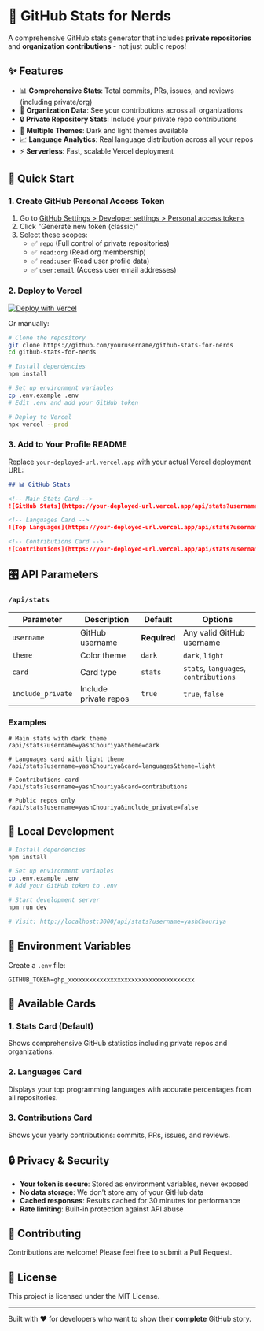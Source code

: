 # 🚀 GitHub Stats for Nerds

A comprehensive GitHub stats generator that includes **private repositories** and **organization contributions** - not just public repos!

## ✨ Features

- 📊 **Comprehensive Stats**: Total commits, PRs, issues, and reviews (including private/org)
- 🏢 **Organization Data**: See your contributions across all organizations
- 🔒 **Private Repository Stats**: Include your private repo contributions
- 🎨 **Multiple Themes**: Dark and light themes available
- 📈 **Language Analytics**: Real language distribution across all your repos
- ⚡ **Serverless**: Fast, scalable Vercel deployment

## 🚀 Quick Start

### 1. Create GitHub Personal Access Token

1. Go to [GitHub Settings > Developer settings > Personal access tokens](https://github.com/settings/tokens)
2. Click "Generate new token (classic)"
3. Select these scopes:
   - ✅ `repo` (Full control of private repositories)
   - ✅ `read:org` (Read org membership)
   - ✅ `read:user` (Read user profile data)
   - ✅ `user:email` (Access user email addresses)

### 2. Deploy to Vercel

[![Deploy with Vercel](https://vercel.com/button)](https://vercel.com/new/clone?repository-url=https://github.com/yourusername/github-stats-for-nerds&env=GITHUB_TOKEN&envDescription=GitHub%20Personal%20Access%20Token%20with%20repo%20and%20read:org%20scopes)

Or manually:

```bash
# Clone the repository
git clone https://github.com/yourusername/github-stats-for-nerds
cd github-stats-for-nerds

# Install dependencies
npm install

# Set up environment variables
cp .env.example .env
# Edit .env and add your GitHub token

# Deploy to Vercel
npx vercel --prod
```

### 3. Add to Your Profile README

Replace `your-deployed-url.vercel.app` with your actual Vercel deployment URL:

```markdown
## 📊 GitHub Stats

<!-- Main Stats Card -->
![GitHub Stats](https://your-deployed-url.vercel.app/api/stats?username=yashChouriya&theme=dark)

<!-- Languages Card -->
![Top Languages](https://your-deployed-url.vercel.app/api/stats?username=yashChouriya&card=languages&theme=dark)

<!-- Contributions Card -->
![Contributions](https://your-deployed-url.vercel.app/api/stats?username=yashChouriya&card=contributions&theme=dark)
```

## 🎛️ API Parameters

### `/api/stats`

| Parameter | Description | Default | Options |
|-----------|-------------|---------|---------|
| `username` | GitHub username | **Required** | Any valid GitHub username |
| `theme` | Color theme | `dark` | `dark`, `light` |
| `card` | Card type | `stats` | `stats`, `languages`, `contributions` |
| `include_private` | Include private repos | `true` | `true`, `false` |

### Examples

```
# Main stats with dark theme
/api/stats?username=yashChouriya&theme=dark

# Languages card with light theme
/api/stats?username=yashChouriya&card=languages&theme=light

# Contributions card
/api/stats?username=yashChouriya&card=contributions

# Public repos only
/api/stats?username=yashChouriya&include_private=false
```

## 🔧 Local Development

```bash
# Install dependencies
npm install

# Set up environment variables
cp .env.example .env
# Add your GitHub token to .env

# Start development server
npm run dev

# Visit: http://localhost:3000/api/stats?username=yashChouriya
```

## 📝 Environment Variables

Create a `.env` file:

```env
GITHUB_TOKEN=ghp_xxxxxxxxxxxxxxxxxxxxxxxxxxxxxxxxxxxx
```

## 🎨 Available Cards

### 1. Stats Card (Default)
Shows comprehensive GitHub statistics including private repos and organizations.

### 2. Languages Card
Displays your top programming languages with accurate percentages from all repositories.

### 3. Contributions Card
Shows your yearly contributions: commits, PRs, issues, and reviews.

## 🔒 Privacy & Security

- **Your token is secure**: Stored as environment variables, never exposed
- **No data storage**: We don't store any of your GitHub data
- **Cached responses**: Results cached for 30 minutes for performance
- **Rate limiting**: Built-in protection against API abuse

## 🤝 Contributing

Contributions are welcome! Please feel free to submit a Pull Request.

## 📄 License

This project is licensed under the MIT License.

---

Built with ❤️ for developers who want to show their **complete** GitHub story.